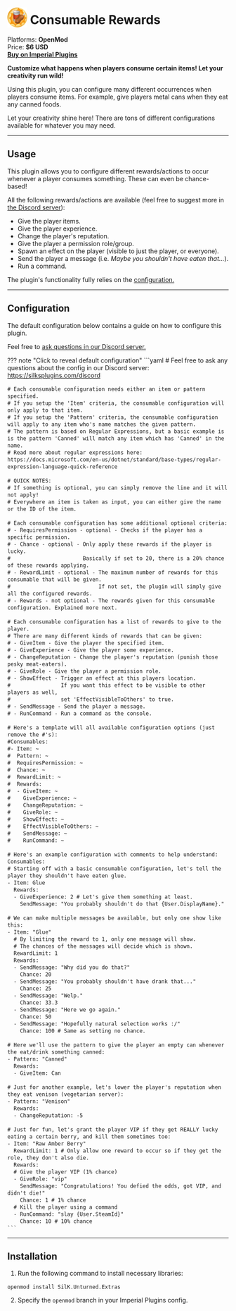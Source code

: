 # <img src="/assets/images/plugins/consumable-rewards/logo.png" width="45" style="vertical-align: bottom;"/> Consumable Rewards

Platforms: **OpenMod**  
Price: **$6 USD**  
**[Buy on Imperial Plugins](https://imperialplugins.com/Unturned/Products/Consumable-Rewards)**

**Customize what happens when players consume certain items! Let your creativity run wild!**

Using this plugin, you can configure many different occurrences when players consume items. For example, give players metal cans when they eat any canned foods.

Let your creativity shine here! There are tons of different configurations available for whatever you may need.

***

## Usage

This plugin allows you to configure different rewards/actions to occur whenever a player consumes something. These can even be chance-based!

All the following rewards/actions are available (feel free to suggest more in [the Discord server](https://silksplugins.com/discord)):

- Give the player items.
- Give the player experience.
- Change the player's reputation.
- Give the player a permission role/group.
- Spawn an effect on the player (visible to just the player, or everyone).
- Send the player a message (i.e. *Maybe you shouldn't have eaten that...*).
- Run a command.

The plugin's functionality fully relies on the [configuration.](#Configuration)

***

## Configuration

The default configuration below contains a guide on how to configure this plugin.

Feel free to [ask questions in our Discord server.](https://silksplugins.com/discord)

??? note "Click to reveal default configuration"
    ```yaml
    # Feel free to ask any questions about the config in our Discord server: https://silksplugins.com/discord

    # Each consumable configuration needs either an item or pattern specified.
    # If you setup the 'Item' criteria, the consumable configuration will only apply to that item.
    # If you setup the 'Pattern' criteria, the consumable configuration will apply to any item who's name matches the given pattern.
    # The pattern is based on Regular Expressions, but a basic example is is the pattern 'Canned' will match any item which has 'Canned' in the name.
    # Read more about regular expressions here: https://docs.microsoft.com/en-us/dotnet/standard/base-types/regular-expression-language-quick-reference

    # QUICK NOTES:
    # If something is optional, you can simply remove the line and it will not apply!
    # Everywhere an item is taken as input, you can either give the name or the ID of the item.

    # Each consumable configuration has some additional optional criteria:
    # - RequiresPermission - optional - Checks if the player has a specific permission.
    # - Chance - optional - Only apply these rewards if the player is lucky.
    #                       Basically if set to 20, there is a 20% chance of these rewards applying.
    # - RewardLimit - optional - The maximum number of rewards for this consumable that will be given.
    #                            If not set, the plugin will simply give all the configured rewards.
    # - Rewards - not optional - The rewards given for this consumable configuration. Explained more next.

    # Each consumable configuration has a list of rewards to give to the player.
    # There are many different kinds of rewards that can be given:
    # - GiveItem - Give the player the specified item.
    # - GiveExperience - Give the player some experience.
    # - ChangeReputation - Change the player's reputation (punish those pesky meat-eaters).
    # - GiveRole - Give the player a permission role.
    # - ShowEffect - Trigger an effect at this players location.
    #                If you want this effect to be visible to other players as well,
    #                set 'EffectVisibleToOthers' to true.
    # - SendMessage - Send the player a message.
    # - RunCommand - Run a command as the console.

    # Here's a template will all available configuration options (just remove the #'s):
    #Consumables:
    #- Item: ~
    #  Pattern: ~
    #  RequiresPermission: ~
    #  Chance: ~
    #  RewardLimit: ~
    #  Rewards:
    #  - GiveItem: ~
    #    GiveExperience: ~
    #    ChangeReputation: ~
    #    GiveRole: ~
    #    ShowEffect: ~
    #    EffectVisibleToOthers: ~
    #    SendMessage: ~
    #    RunCommand: ~

    # Here's an example configuration with comments to help understand:
    Consumables:
    # Starting off with a basic consumable configuration, let's tell the player they shouldn't have eaten glue.
    - Item: Glue
      Rewards:
      - GiveExperience: 2 # Let's give them something at least.
        SendMessage: "You probably shouldn't do that {User.DisplayName}."

    # We can make multiple messages be available, but only one show like this:
    - Item: "Glue"
      # By limiting the reward to 1, only one message will show.
      # The chances of the messages will decide which is shown.
      RewardLimit: 1
      Rewards:
      - SendMessage: "Why did you do that?"
        Chance: 20
      - SendMessage: "You probably shouldn't have drank that..."
        Chance: 25
      - SendMessage: "Welp."
        Chance: 33.3
      - SendMessage: "Here we go again."
        Chance: 50
      - SendMessage: "Hopefully natural selection works :/"
        Chance: 100 # Same as setting no chance.

    # Here we'll use the pattern to give the player an empty can whenever the eat/drink something canned:
    - Pattern: "Canned"
      Rewards:
      - GiveItem: Can

    # Just for another example, let's lower the player's reputation when they eat venison (vegetarian server):
    - Pattern: "Venison"
      Rewards:
      - ChangeReputation: -5

    # Just for fun, let's grant the player VIP if they get REALLY lucky eating a certain berry, and kill them sometimes too:
    - Item: "Raw Amber Berry"
      RewardLimit: 1 # Only allow one reward to occur so if they get the role, they don't also die.
      Rewards:
      # Give the player VIP (1% chance)
      - GiveRole: "vip"
        SendMessage: "Congratulations! You defied the odds, got VIP, and didn't die!"
        Chance: 1 # 1% chance
      # Kill the player using a command 
      - RunCommand: "slay {User.SteamId}"
        Chance: 10 # 10% chance
    ```

***

## Installation

1. Run the following command to install necessary libraries:
  ```
  openmod install SilK.Unturned.Extras
  ```

2. Specify the `openmod` branch in your Imperial Plugins config.